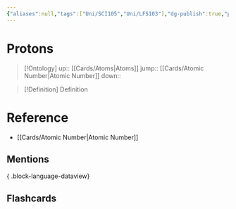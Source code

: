 ```yaml
---
{"aliases":null,"tags":["Uni/SCI105","Uni/LFS103"],"dg-publish":true,"permalink":"/cards/protons/","dgPassFrontmatter":true}
---
```


# Protons

> [!Ontology]
> up:: [[Cards/Atoms\|Atoms]]
> jump:: [[Cards/Atomic Number\|Atomic Number]]
> down:: 

> [!Definition] Definition

# Reference

- [[Cards/Atomic Number\|Atomic Number]]

## Mentions


{ .block-language-dataview}

## Flashcards